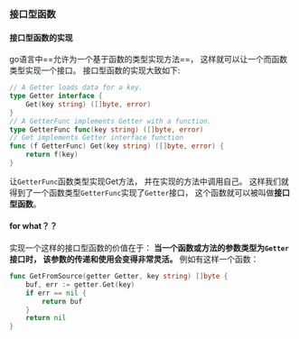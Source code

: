 ### 接口型函数

#### 接口型函数的实现

go语言中==允许为一个基于函数的类型实现方法==， 这样就可以让一个而函数类型实现一个接口。  接口型函数的实现大致如下:

```go
// A Getter loads data for a key.
type Getter interface {
	Get(key string) ([]byte, error)
}
// A GetterFunc implements Getter with a function.
type GetterFunc func(key string) ([]byte, error)
// Get implements Getter interface function
func (f GetterFunc) Get(key string) ([]byte, error) {
	return f(key)
}
```

让`GetterFunc`函数类型实现Get方法， 并在实现的方法中调用自己。   这样我们就得到了一个函数类型`GetterFunc`实现了`Getter`接口， 这个函数就可以被叫做**接口型函数**。



#### for what？？

实现一个这样的接口型函数的价值在于： **当一个函数或方法的参数类型为`Getter`接口时， 该参数的传递和使用会变得非常灵活。** 例如有这样一个函数：

```go
func GetFromSource(getter Getter, key string) []byte {
	buf, err := getter.Get(key)
	if err == nil {
		return buf
	}
	return nil
}
```


